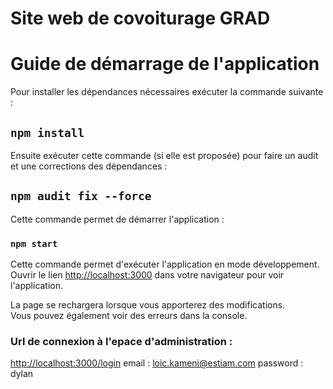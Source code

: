 # Site web de covoiturage GRAD

# Guide de démarrage de l'application

Pour installer les dépendances nécessaires exécuter la commande suivante :

## `npm install`

Ensuite exécuter cette commande (si elle est proposée) pour faire un audit et une corrections des dépendances :

## `npm audit fix --force`

Cette commande permet de démarrer l'application :

### `npm start`

Cette commande permet d'exécuter l'application en mode développement.\
Ouvrir le lien [http://localhost:3000](http://localhost:3000) dans votre navigateur pour voir l'application.

La page se rechargera lorsque vous apporterez des modifications.\
Vous pouvez également voir des erreurs dans la console.


### Url de connexion à l'epace d'administration :
[http://localhost:3000/login](http://localhost:3000/login)
email : loic.kameni@estiam.com
password : dylan
